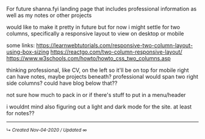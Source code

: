 For future shanna.fyi landing page that includes professional information as well as my notes or other projects

would like to make it pretty in future but for now i might settle for two columns, specifically a responsive layout to view on desktop or mobile

some links:
https://learnwebtutorials.com/responsive-two-column-layout-using-box-sizing
https://reactgo.com/two-column-responsive-layout/
https://www.w3schools.com/howto/howto_css_two_columns.asp

thinking professional, like CV, on the left so it'll be on top for mobile
right can have notes, maybe projects beneath? professional would span two right side columns? could have blog below that??

not sure how much to pack in or if there's stuff to put in a menu/header


i wouldnt mind also figuring out a light and dark mode for the site. at least for notes??


------------------------
<small>↳ <i>Created Nov-04-2020 / Updated ∞ </i></small>